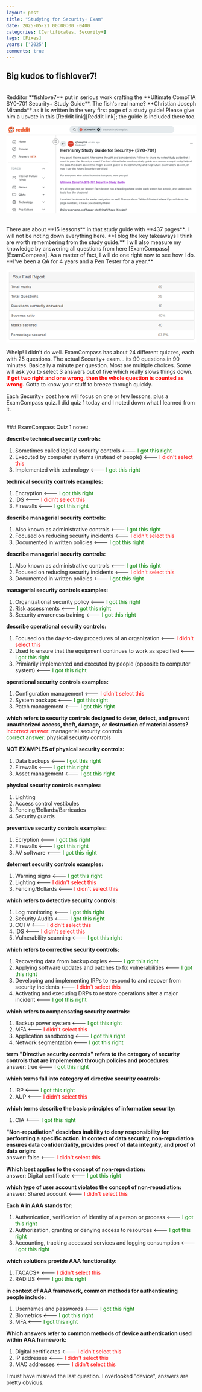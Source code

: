 ```yaml
---
layout: post
title: "Studying for Security+ Exam"
date: 2025-05-21 00:00:00 -0400
categories: [Certificates, Security+]
tags: [Fixes]
years: ['2025']
comments: true
---
```


## Big kudos to fishlover7!



<br>
Redditor **fishlove7** put in serious work crafting the **Ultimate CompTIA SY0-701 Security+ Study Guide**. The fish's real name? **Christian Joseph Miranda** as it is written in the very first page of a study guide! Please give him a upvote in this [Reddit link][Reddit link]; the guide is included there too.

![fishlover7](/assets/img//blog/Certificates/fishlove7.png)

<br>
There are about **15 lessons** in that study guide with **437 pages**. I will not be noting down everything here. **I blog the key takeaways I think are worth remembering from the study guide.** I will also measure my knowledge by answering all questions from here [ExamCompass][ExamCompass]. As a matter of fact, I will do one right now to see how I do. **I've been a QA for 4 years and a Pen Tester for a year.** 

![ec1](/assets/img/blog/Certificates/examcompass1.png)

Whelp! I didn't do well. ExamCompass has about 24 different quizzes, each with 25 questions. The actual Security+ exam... its 90 questions in 90 minutes. Basically a minute per question. Most are multiple choices. Some will ask you to select 3 answers out of five which really slows things down.<span style="color:red"> **If got two right and one wrong, then the whole question is counted as wrong.**</span> Gotta to know your stuff to breeze through quickly.

Each Security+ post here will focus on one or few lessons, plus a ExamCompass quiz. I did quiz 1 today and I noted down what I learned from it. 

<br>
### ExamCompass Quiz 1 notes:

**describe technical security controls:** <br>
1) Sometimes called logical security controls <--- <span style="color:green">I got this right</span><br>
2) Executed by computer systems (instead of people) <--- <span style="color:red">I didn't select this</span> <br>
3) Implemented with technology <--- <span style="color:green">I got this right</span>

**technical security controls examples:** <br>
1) Encryption <--- <span style="color:green">I got this right</span> <br>
2) IDS <--- <span style="color:red">I didn't select this</span> <br>
3) Firewalls <--- <span style="color:green">I got this right</span>

**describe managerial security controls:** <br>
1) Also known as administrative controls <--- <span style="color:green">I got this right</span> <br>
2) Focused on reducing security incidents <--- <span style="color:red">I didn't select this</span> <br>
3) Documented in written policies <--- <span style="color:green">I got this right</span>

**describe managerial security controls:** <br>
1) Also known as administrative controls <--- <span style="color:green">I got this right</span> <br>
2) Focused on reducing security incidents <--- <span style="color:red">I didn't select this</span> <br>
3) Documented in written policies <--- <span style="color:green">I got this right</span>

**managerial security controls examples:** <br>
1) Organizational security policy <--- <span style="color:green">I got this right</span> <br>
2) Risk assessments <--- <span style="color:green">I got this right</span> <br>
3) Security awareness training <--- <span style="color:green">I got this right</span>

**describe operational security controls:** <br>
1) Focused on the day-to-day procedures of an organization <--- <span style="color:red">I didn't select this</span> <br>
2) Used to ensure that the equipment continues to work as specified <--- <span style="color:green">I got this right</span> <br>
3) Primiarily implemented and executed by people (opposite to computer system) <--- <span style="color:green">I got this right</span>

**operational security controls examples:** <br>
1) Configuration management <--- <span style="color:red">I didn't select this</span> <br>
2) System backups <--- <span style="color:green">I got this right</span> <br>
3) Patch management <--- <span style="color:green">I got this right</span>

**which refers to security controls designed to deter, detect, and prevent unauthorized access, theft, damage, or destruction of material assets?**<br>
<span style="color:red">incorrect answer:</span> managerial security controls<br>
<span style="color:green">correct answer:</span> physical security controls

**NOT EXAMPLES of physical security controls:**<br>
1) Data backups <--- <span style="color:green">I got this right</span> <br>
2) Firewalls <--- <span style="color:green">I got this right</span> <br>
3) Asset management <--- <span style="color:green">I got this right</span> <br>

**physical security controls examples:**<br>
1) Lighting<br>
2) Access control vestibules<br>
3) Fencing/Bollards/Barricades<br>
4) Security guards

**preventive security controls examples:**<br>
1) Ecryption <--- <span style="color:green">I got this right</span> <br>
2) Firewalls <--- <span style="color:green">I got this right</span> <br>
3) AV software <--- <span style="color:green">I got this right</span>

**deterrent security controls examples:**<br>
1) Warning signs <--- <span style="color:green">I got this right</span> <br>
2) Lighting <--- <span style="color:red">I didn't select this</span> <br>
3) Fencing/Bollards <--- <span style="color:red">I didn't select this</span>

**which refers to detective security controls:**<br>
1) Log monitoring <--- <span style="color:green">I got this right</span> <br>
2) Security Audits <--- <span style="color:green">I got this right</span> <br>
3) CCTV <--- <span style="color:red">I didn't select this</span> <br>
4) IDS <--- <span style="color:red">I didn't select this</span> <br>
5) Vulnerability scanning <--- <span style="color:green">I got this right</span>


**which refers to corrective security controls:**<br>
1) Recovering data from backup copies <--- <span style="color:green">I got this right</span> <br>
2) Applying software updates and patches to fix vulnerabilities <--- <span style="color:green">I got this right</span> <br>
3) Developing and implementing IRPs to respond to and recover from security incidents <--- <span style="color:red">I didn't select this</span> <br>
4) Activating and executing DRPs to restore operations after a major incident <--- <span style="color:green">I got this right</span>

**which refers to compensating security controls:**<br>
1) Backup power system <--- <span style="color:green">I got this right</span> <br>
2) MFA <--- <span style="color:red">I didn't select this</span> <br>
3) Application sandboxing <--- <span style="color:green">I got this right</span><br>
4) Network segmentation <--- <span style="color:green">I got this right</span>

**term "Directive security controls" refers to the category of security controls that are implemented through policies and procedures:**<br>
answer: true  <--- <span style="color:green">I got this right</span>

**which terms fall into category of directive security controls:**<br>
1) IRP <--- <span style="color:green">I got this right</span><br>
2) AUP <--- <span style="color:red">I didn't select this</span> 

**which terms describe the basic principles of information security:**<br>
1) CIA <--- <span style="color:green">I got this right</span><br>

**"Non-repudiation" descirbes inability to deny responsibility for performing a specific action. In context of data security, non-repudiation ensures data confidentiality, provides proof of data integrity, and proof of data origin:**<br>
answer: false <--- <span style="color:red">I didn't select this</span> 

**Which best applies to the concept of non-repudiation:**<br>
answer: Digital certificate  <--- <span style="color:green">I got this right</span>

**which type of user account violates the concept of non-repudiation:**<br>
answer: Shared account <--- <span style="color:red">I didn't select this</span>

**Each A in AAA stands for:**<br>
1) Authenication, verification of identity of a person or process <--- <span style="color:green">I got this right</span><br>
2) Authorization, granting or denying access to resources <--- <span style="color:green">I got this right</span><br>
3) Accounting, tracking accessed services and logging consumption <--- <span style="color:green">I got this right</span>

**which solutions provide AAA functionality:**<br>
1) TACACS+ <--- <span style="color:red">I didn't select this</span><br>
2) RADIUS <--- <span style="color:green">I got this right</span>

**in context of AAA framework, common methods for authenticating people include:**<br>
1) Usernames and passwords <--- <span style="color:green">I got this right</span><br>
2) Biometrics <--- <span style="color:green">I got this right</span><br>
3) MFA <--- <span style="color:green">I got this right</span>

**Which answers refer to common methods of device authentication used within AAA framework:**<br>
1) Digital certificates <--- <span style="color:red">I didn't select this</span><br>
2) IP addresses <--- <span style="color:red">I didn't select this</span><br>
3) MAC addresses <--- <span style="color:red">I didn't select this</span><br>

I must have misread the last question. I overlooked "device", answers are pretty obvious. 


[Reddit link]:https://www.reddit.com/r/CompTIA/comments/1i1bcvh/heres_my_study_guide_for_security_sy0701/
[ExamCompass]:http://www.examcompass.com/comptia/security-plus-certification/free-security-plus-practice-tests#google_vignette

